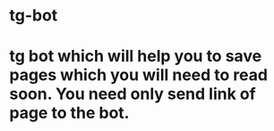 # tg-bot
# tg bot which will help you to save pages which you will need to read soon. You need only send link of page to the bot.
